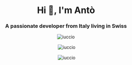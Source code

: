 <h1 align="center">Hi 👋, I'm Antò</h1>
<h3 align="center">A passionate developer from Italy living in Swiss</h3>

<p align="center"> <img src="https://komarev.com/ghpvc/?username=iuccio&label=Profile%20views&color=0e75b6&style=flat" alt="iuccio" /> </p>

<p align="center">&nbsp;<img align="center" src="https://github-readme-stats.vercel.app/api?username=iuccio&show_icons=true&locale=en" alt="iuccio" /></p>

<p align="center">&nbsp;<img align="center" src="https://github-readme-stats.vercel.app/api/top-langs/?username=iuccio&layout=compact" alt="iuccio" /></p>
